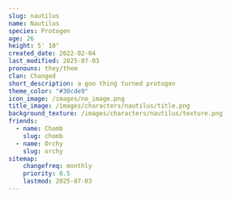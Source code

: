 ```yaml
---
slug: nautilus
name: Nautilus
species: Protogen
age: 26
height: 5' 10"
created_date: 2022-02-04
last_modified: 2025-07-03
pronouns: they/them
clan: Changed
short_description: a goo thing turned protogen
theme_color: "#30cde9"
icon_image: /images/no_image.png
title_image: /images/characters/nautilus/title.png
background_texture: /images/characters/nautilus/texture.png
friends:
  - name: Chomb
    slug: chomb
  - name: Orchy
    slug: orchy
sitemap:
    changefreq: monthly
    priority: 0.5
    lastmod: 2025-07-03
---
```

